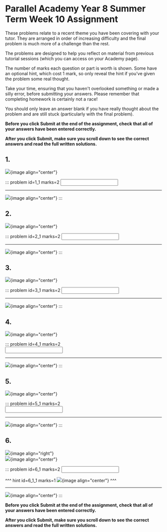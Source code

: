# Parallel Academy Year 8 Summer Term Week 10 Assignment

These problems relate to a recent theme you have been covering with your tutor. They are arranged in order of increasing difficulty and the final problem is much more of a challenge than the rest.  

The problems are designed to help you reflect on material from previous tutorial sessions (which you can access on your Academy page).  

The number of marks each question or part is worth is shown. Some have an optional hint, which cost 1 mark, so only reveal the hint if you’ve given the problem some real thought.   

Take your time, ensuring that you haven't overlooked something or made a silly error, before submitting your answers. Please remember that completing homework is certainly not a race!  

You should only leave an answer blank if you have really thought about the problem and are still stuck (particularly with the final problem).  

**Before you click Submit at the end of the assignment, check that all of your answers have been entered correctly.** 
  
**After you click Submit, make sure you scroll down to see the correct answers and read the full written solutions.**  

## 1.	
![](/resources/academy-8sum-week-11/q1.png){image align="center"}  

::: problem id=1_1 marks=2
<input type="number" solution="8"/>  
 
---

![](/resources/academy-8sum-week-11/s1.png){image align="center"}
:::  


## 2.
![](/resources/academy-8sum-week-11/q2.png){image align="center"}  

::: problem id=2_1 marks=2
<input type="number" solution="13"/>  
 
---

![](/resources/academy-8sum-week-11/s2.png){image align="center"}
:::  


## 3.
![](/resources/academy-8sum-week-11/q3.png){image align="center"}  

::: problem id=3_1 marks=2
<input type="number" solution="2"/>  
 
---

![](/resources/academy-8sum-week-11/s3.png){image align="center"}
:::  


## 4.
![](/resources/academy-8sum-week-11/q4.png){image align="center"}  

::: problem id=4_1 marks=2  
<input type="number" solution="18"/>  

---

![](/resources/academy-8sum-week-11/s4.png){image align="center"}
:::  


## 5.
![](/resources/academy-8sum-week-11/q5.png){image align="center"}  

::: problem id=5_1 marks=2  
<input type="number" solution="4"/>  

---

![](/resources/academy-8sum-week-11/s5.png){image align="center"}
:::  


## 6.
![](/resources/academy-4-week-2/4-skull.png){image align="right"}  
![](/resources/academy-8sum-week-11/q6.png){image align="center"}  

::: problem id=6_1 marks=2
<input type="number" solution="-1"/>  

^^^ hint id=6_1_1 marks=1
![](/resources/academy-8sum-week-11/h6.png){image align="center"} 
^^^ 

---

![](/resources/academy-8sum-week-11/s6.png){image align="center"}
:::  

**Before you click Submit at the end of the assignment, check that all of your answers have been entered correctly.** 
  
**After you click Submit, make sure you scroll down to see the correct answers and read the full written solutions.**  
